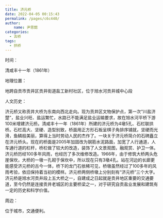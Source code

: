 ```yaml
---
title: 济元桥
date: 2022-04-05 00:15:43
permalink: /pages/c6c440/
author:
    name: 尹思懿
categories:
  - 古桥
tags:
  - 拱桥 
---
```

时间：

清咸丰十一年（1861年）

地理位置：

地跨自贡市贡井区贡井街道盐工新村社区，位于旭水河贡井城中心段

人文历史：

济元桥又称贡井大桥为东南向西北走向。现为贡井区文物保护点，第一次“川盐济楚”，盐业兴旺、盐运繁忙，水路已不能满足盐业运输要求，故在旭水河平桥下游100米增建济元桥。清咸丰十一年（1861年）所建的济元桥为4墩5孔、石栏联拱桥。石栏高大、坚硬、造型别致，桥面用正方形石板呈棋子角排序铺就，坚硬而光滑，鱼鳞般美丽，算得上当时劳动人民的杰作了。一块关于济元桥简介的石碑矗立在济元桥头。现在的桥面是2005年加固改为钢筋水泥路面，加宽了人行通道，人车通行道的栏杆，桥栏做了较大的改造，装饰了人文景观图，融观赏、护卫一体。济元桥历经100多年风雨，也经历了多次维修改造。1966年，由于修筑大桥两头危崖保坎，大桥的一墩一孔砌于保坎中，所以现在只有3墩4孔。站在河边的长廊更能感受济元桥的古今一体，桥下的龙门石依稀可见，桥墩虽然经过了100多年的风雨考验，依旧保持着当初的模样。济元桥两侧桥墩上分别刻有“济元桥”三个大字。济元桥是旭水河贡井段上五大桥之一，自建成之日起就是贡井地区重要的交通要道，至今仍然是连接贡井老城区的主要桥梁之一，对于研究自贡盐业发展和建筑有一定的历史和科学价值。

周边：

位于城市，交通便利。
